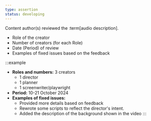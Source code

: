 ```yaml
---
type: assertion
status: developing
---
```


Content author(s) reviewed the :term[audio description].

* Role of the creator
* Number of creators (for each Role)
* Date (Period) of review
* Examples of fixed issues based on the feedback

:::example
* **Roles and numbers:** 3 creators
  * 1 director
  * 1 planner
  * 1 screenwriter/playwright
* **Period:** 10-21 October 2024
* **Examples of fixed issues:**
  * Provided more details based on feedback
  * Rewrote some scripts to reflect the director's intent.
  * Added the description of the background shown in the video
:::